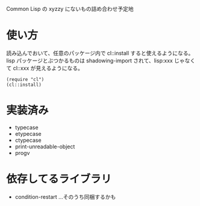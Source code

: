 Common Lisp の xyzzy にないもの詰め合わせ予定地


使い方
======
読み込んでおいて、任意のパッケージ内で cl::install すると使えるようになる。
lisp パッケージとぶつかるものは shadowing-import されて、lisp:xxx じゃなくて cl::xxx が見えるようになる。

    (require "cl")
    (cl::install)


実装済み
========
- typecase
- etypecase
- ctypecase
- print-unreadable-object
- progv


依存してるライブラリ
====================
- condition-restart ...そのうち同梱するかも


